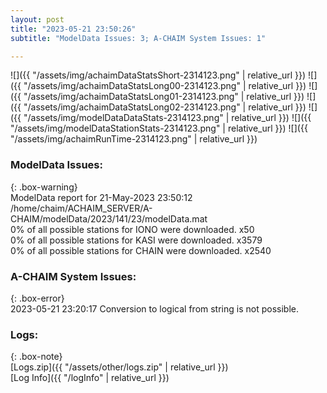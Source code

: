 ```yaml
---
layout: post
title: "2023-05-21 23:50:26"
subtitle: "ModelData Issues: 3; A-CHAIM System Issues: 1"

---
```


![]({{ "/assets/img/achaimDataStatsShort-2314123.png" | relative_url }})
![]({{ "/assets/img/achaimDataStatsLong00-2314123.png" | relative_url }})
![]({{ "/assets/img/achaimDataStatsLong01-2314123.png" | relative_url }})
![]({{ "/assets/img/achaimDataStatsLong02-2314123.png" | relative_url }})
![]({{ "/assets/img/modelDataDataStats-2314123.png" | relative_url }})
![]({{ "/assets/img/modelDataStationStats-2314123.png" | relative_url }})
![]({{ "/assets/img/achaimRunTime-2314123.png" | relative_url }})


### ModelData Issues:  
  
{: .box-warning}  
 ModelData report for 21-May-2023 23:50:12   
 /home/chaim/ACHAIM_SERVER/A-CHAIM/modelData/2023/141/23/modelData.mat   
 0% of all possible stations for IONO were downloaded. x50   
 0% of all possible stations for KASI were downloaded. x3579   
 0% of all possible stations for CHAIN were downloaded. x2540   
  
### A-CHAIM System Issues:  
  
{: .box-error}  
2023-05-21 23:20:17 Conversion to logical from string is not possible.  

### Logs:  
  
{: .box-note}  
[Logs.zip]({{ "/assets/other/logs.zip" | relative_url }})  
[Log Info]({{ "/logInfo" | relative_url }})  
